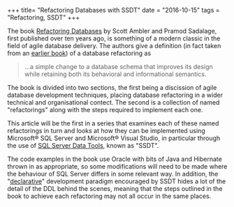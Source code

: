 +++
title=  "Refactoring Databases with SSDT"
date =  "2016-10-15"
tags = "Refactoring, SSDT"
+++

The book [Refactoring Databases](http://databaserefactoring.com/) by Scott Ambler and Pramod Sadalage, first published over ten years ago, is something of a modern classic in the field of agile database delivery.  The authors give a definition (in fact taken from an [earlier book](http://eu.wiley.com/WileyCDA/WileyTitle/productCd-0471202835.html)) of a database refactoring as
 
> ...a simple change to a database schema that improves its design while retaining both its behavioral and informational semantics.

The book is divided into two sections, the first being a discission of agile database development techniques, placing database refactoring in a wider technical and organisational contect. The second is a collection of named "refactorings" along with the steps required to implement each one.

This article will be the first in a series that examines each of these named refactorings in turn and looks at how they can be implemented using Microsoft® SQL Server and Microsoft® Visual Studio, in particular through the use of [SQL Server Data Tools](https://blogs.msdn.microsoft.com/ssdt/), known as "SSDT".

The code examples in the book use Oracle with bits of Java and Hibernate thrown in as appropriate, so some modifications will need to be made where the behaviour of SQL Server differs in some relevant way. In addition, the "[declarative](https://blogs.msdn.microsoft.com/gertd/2009/06/05/declarative-database-development "The original DataDude article from way back")" development paradigm encouraged by SSDT hides a lot of the detail of the DDL behind the scenes, meaning that the steps outlined in the book to achieve each refactoring may not all occur in the same places.